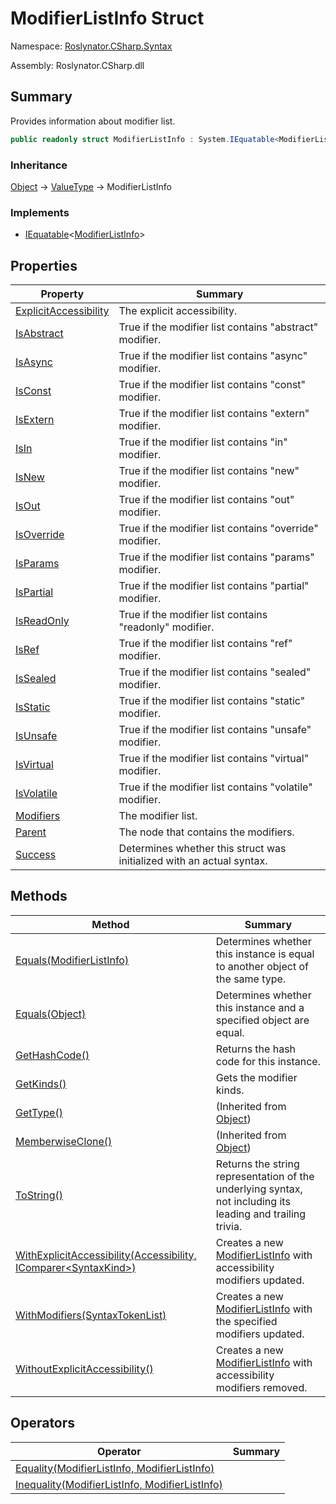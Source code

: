 # ModifierListInfo Struct

Namespace: [Roslynator.CSharp.Syntax](../README.md)

Assembly: Roslynator\.CSharp\.dll

## Summary

Provides information about modifier list\.

```csharp
public readonly struct ModifierListInfo : System.IEquatable<ModifierListInfo>
```

### Inheritance

[Object](https://docs.microsoft.com/en-us/dotnet/api/system.object) &#x2192; [ValueType](https://docs.microsoft.com/en-us/dotnet/api/system.valuetype) &#x2192; ModifierListInfo

### Implements

* [IEquatable](https://docs.microsoft.com/en-us/dotnet/api/system.iequatable-1)\<[ModifierListInfo](./README.md)>

## Properties

| Property | Summary |
| -------- | ------- |
| [ExplicitAccessibility](ExplicitAccessibility/README.md) | The explicit accessibility\. |
| [IsAbstract](IsAbstract/README.md) | True if the modifier list contains "abstract" modifier\. |
| [IsAsync](IsAsync/README.md) | True if the modifier list contains "async" modifier\. |
| [IsConst](IsConst/README.md) | True if the modifier list contains "const" modifier\. |
| [IsExtern](IsExtern/README.md) | True if the modifier list contains "extern" modifier\. |
| [IsIn](IsIn/README.md) | True if the modifier list contains "in" modifier\. |
| [IsNew](IsNew/README.md) | True if the modifier list contains "new" modifier\. |
| [IsOut](IsOut/README.md) | True if the modifier list contains "out" modifier\. |
| [IsOverride](IsOverride/README.md) | True if the modifier list contains "override" modifier\. |
| [IsParams](IsParams/README.md) | True if the modifier list contains "params" modifier\. |
| [IsPartial](IsPartial/README.md) | True if the modifier list contains "partial" modifier\. |
| [IsReadOnly](IsReadOnly/README.md) | True if the modifier list contains "readonly" modifier\. |
| [IsRef](IsRef/README.md) | True if the modifier list contains "ref" modifier\. |
| [IsSealed](IsSealed/README.md) | True if the modifier list contains "sealed" modifier\. |
| [IsStatic](IsStatic/README.md) | True if the modifier list contains "static" modifier\. |
| [IsUnsafe](IsUnsafe/README.md) | True if the modifier list contains "unsafe" modifier\. |
| [IsVirtual](IsVirtual/README.md) | True if the modifier list contains "virtual" modifier\. |
| [IsVolatile](IsVolatile/README.md) | True if the modifier list contains "volatile" modifier\. |
| [Modifiers](Modifiers/README.md) | The modifier list\. |
| [Parent](Parent/README.md) | The node that contains the modifiers\. |
| [Success](Success/README.md) | Determines whether this struct was initialized with an actual syntax\. |

## Methods

| Method | Summary |
| ------ | ------- |
| [Equals(ModifierListInfo)](Equals/README.md) | Determines whether this instance is equal to another object of the same type\. |
| [Equals(Object)](Equals/README.md) | Determines whether this instance and a specified object are equal\. |
| [GetHashCode()](GetHashCode/README.md) | Returns the hash code for this instance\. |
| [GetKinds()](GetKinds/README.md) | Gets the modifier kinds\. |
| [GetType()](https://docs.microsoft.com/en-us/dotnet/api/system.object.gettype) |  \(Inherited from [Object](https://docs.microsoft.com/en-us/dotnet/api/system.object)\) |
| [MemberwiseClone()](https://docs.microsoft.com/en-us/dotnet/api/system.object.memberwiseclone) |  \(Inherited from [Object](https://docs.microsoft.com/en-us/dotnet/api/system.object)\) |
| [ToString()](ToString/README.md) | Returns the string representation of the underlying syntax, not including its leading and trailing trivia\. |
| [WithExplicitAccessibility(Accessibility, IComparer\<SyntaxKind>)](WithExplicitAccessibility/README.md) | Creates a new [ModifierListInfo](./README.md) with accessibility modifiers updated\. |
| [WithModifiers(SyntaxTokenList)](WithModifiers/README.md) | Creates a new [ModifierListInfo](./README.md) with the specified modifiers updated\. |
| [WithoutExplicitAccessibility()](WithoutExplicitAccessibility/README.md) | Creates a new [ModifierListInfo](./README.md) with accessibility modifiers removed\. |

## Operators

| Operator | Summary |
| -------- | ------- |
| [Equality(ModifierListInfo, ModifierListInfo)](op_Equality/README.md) | |
| [Inequality(ModifierListInfo, ModifierListInfo)](op_Inequality/README.md) | |


